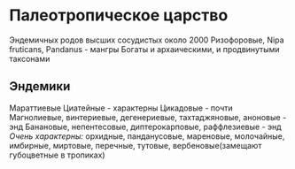 ﻿# Палеотропическое царство
Эндемичных родов высших сосудистых около 2000
Ризофоровые, Nipa fruticans, Pandanus - мангры
Богаты и архаическими, и продвинутыми таксонами
## Эндемики
Мараттиевые
Циатейные - характерны
Цикадовые - почти
Магнолиевые, винтериевые, дегенериевые, тахтаджяновые, аноновые - энд
Банановые, непентесовые, диптерокарповые, раффлезиевые - энд
*Очень характерны:* орхидные, панданусовые, мареновые, молочайные, имбирные, миртовые, перечные, тутовые, вербеновые(замещают губоцветные в тропиках)
